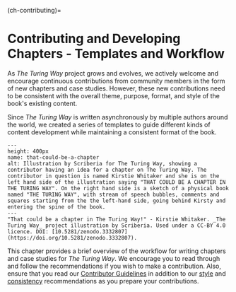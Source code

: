 (ch-contributing)=
# Contributing and Developing Chapters - Templates and Workflow

As _The Turing Way_ project grows and evolves, we actively welcome and encourage continuous contributions from community members in the form of new chapters and case studies.
However, these new contributions need to be consistent with the overall theme, purpose, format, and style of the book's existing content.

Since _The Turing Way_ is written asynchronously by multiple authors around the world, we created a series of templates to guide different kinds of content development while maintaining a consistent format of the book.

```{figure} ../../figures/that-could-be-a-chapter.*
---
height: 400px
name: that-could-be-a-chapter
alt: Illustration by Scriberia for The Turing Way, showing a contributor having an idea for a chapter on The Turing Way. The contributor in question is named Kirstie Whitaker and she is on the left hand side of the illustration saying "THAT COULD BE A CHAPTER IN THE TURING WAY". On the right hand side is a sketch of a physical book named "THE TURING WAY", with stream of speech bubbles, comments and squares starting from the the left-hand side, going behind Kirsty and entering the spine of the book.
---
"That could be a chapter in The Turing Way!" - Kirstie Whitaker. _The Turing Way_ project illustration by Scriberia. Used under a CC-BY 4.0 licence. DOI: [10.5281/zenodo.3332807](https://doi.org/10.5281/zenodo.3332807).
```

This chapter provides a brief overview of the workflow for writing chapters and case studies for _The Turing Way_.
We encourage you to read through and follow the recommendations if you wish to make a contribution.
Also, ensure that you read our [Contributor Guidelines](https://github.com/the-turing-way/the-turing-way/blob/main/CONTRIBUTING.md) in addition to our [style](https://book.the-turing-way.org/community-handbook/style.html) and [consistency](https://book.the-turing-way.org/community-handbook/consistency.html) recommendations as you prepare your contributions.
